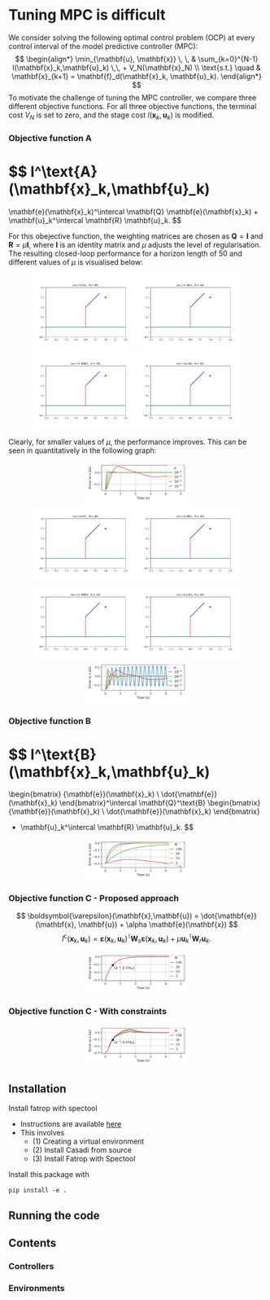 # Tuning MPC is difficult
We consider solving the following optimal control problem (OCP) at every control interval of the model predictive controller (MPC):
$$
        \begin{align*} 
                \min_{\mathbf{u}, \mathbf{x}} \, \, & 
                \sum_{k=0}^{N-1} l(\mathbf{x}_k,\mathbf{u}_k) \,\, + V_N(\mathbf{x}_N)
                \\
                \text{s.t.} \quad
                & \mathbf{x}_{k+1} = \mathbf{f}_d(\mathbf{x}_k, \mathbf{u}_k).
        \end{align*}
$$
To motivate the challenge of tuning the MPC controller, we compare three different objective functions. For all three objective functions, the terminal cost $V_N$ is set to zero, and the stage cost $l(\mathbf{x}_k,\mathbf{u}_k)$ is modified.

### Objective function A

$$
l^\text{A} (\mathbf{x}_k,\mathbf{u}_k)
=
\mathbf{e}(\mathbf{x}_k)^\intercal \mathbf{Q} \mathbf{e}(\mathbf{x}_k) + \mathbf{u}_k^\intercal \mathbf{R} \mathbf{u}_k.
$$

For this obejective function, the weighting matrices are chosen as $\mathbf{Q} = \mathbf{I}$ and $\mathbf{R} = \mu \mathbf{I}$, where $\mathbf{I}$ is an identity matrix and $\mu$ adjusts the level of regularisation. The resulting closed-loop performance for a horizon length of 50 and different values of $\mu$ is visualised below:

<div align="center">
    <img src="readme_figures/objective_a_mu_-2_perfect.gif" style="max-width: 40%;">
    <img src="readme_figures/objective_a_mu_-3_perfect.gif" style="max-width: 40%;">
    <img src="readme_figures/objective_a_mu_-4_perfect.gif" style="max-width: 40%;">
    <img src="readme_figures/objective_a_mu_-5_perfect.gif" style="max-width: 40%;">
</div>

Clearly, for smaller values of $\mu$, the performance improves. This can be seen in quantitatively in the following graph:

<div align="center">
    <img src="readme_figures/objective_a_perfect.svg" style="max-width: 40%;">
</div>


<div align="center">
    <img src="readme_figures/objective_a_mu_-2_with_dynamics.gif" style="max-width: 40%;">
    <img src="readme_figures/objective_a_mu_-3_with_dynamics.gif" style="max-width: 40%;">
    <img src="readme_figures/objective_a_mu_-4_with_dynamics.gif" style="max-width: 40%;">
    <img src="readme_figures/objective_a_mu_-5_with_dynamics.gif" style="max-width: 40%;">
</div>

<div align="center">
    <img src="readme_figures/objective_a_with_dynamics.svg" style="max-width: 40%;">
</div>

### Objective function B

$$
l^\text{B} (\mathbf{x}_k,\mathbf{u}_k)
=
\begin{bmatrix} 
    {\mathbf{e}}(\mathbf{x}_k) \\ \dot{\mathbf{e}}(\mathbf{x}_k)
\end{bmatrix}^\intercal
\mathbf{Q}^\text{B}
\begin{bmatrix} 
    {\mathbf{e}}(\mathbf{x}_k) \\ \dot{\mathbf{e}}(\mathbf{x}_k)
\end{bmatrix}
+ \mathbf{u}_k^\intercal \mathbf{R} \mathbf{u}_k.
$$

<div align="center">
    <img src="readme_figures/objective_b_with_dynamics.svg" style="max-width: 40%;">
</div>


### Objective function C - Proposed approach
$$
\boldsymbol{\varepsilon}(\mathbf{x},\mathbf{u}) = \dot{\mathbf{e}}(\mathbf{x}, \mathbf{u}) + \alpha \mathbf{e}(\mathbf{x}) 
$$
$$
l^\text{c}(\mathbf{x}_k,\mathbf{u}_k) = {\boldsymbol{\varepsilon}}(\mathbf{x}_k, \mathbf{u}_k)^\intercal \mathbf{W}_s {\boldsymbol{\varepsilon}}(\mathbf{x}_k, \mathbf{u}_k) + \mu \mathbf{u}_k^\intercal \mathbf{W}_r \mathbf{u}_k.
$$

<div align="center">
    <img src="readme_figures/objective_c_with_dynamics_no_constraints.svg" style="max-width: 40%;">
</div>

### Objective function C - With constraints

<div align="center">
    <img src="readme_figures/objective_c_with_dynamics_with_constraints.svg" style="max-width: 40%;">
</div>

## Installation

Install fatrop with spectool 
- Instructions are available [here](https://github.com/meco-group/fatrop/blob/main/compilation_instructions.md)
- This involves 
    - (1) Creating a virtual environment
    - (2) Install Casadi from source
    - (3) Install Fatrop with Spectool 
    
Install this package with
```
pip install -e .
```

## Running the code

## Contents

### Controllers

### Environments